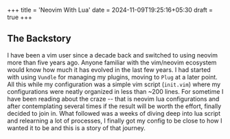 +++
title = 'Neovim With Lua'
date = 2024-11-09T19:25:16+05:30
draft = true
+++


## The Backstory

I have been a vim user since a decade back and switched to using neovim more than five years ago. Anyone familiar with the vim/neovim ecosystem would know how much it has evolved in the last few years. I had started with using `Vundle` for managing my plugins, moving to `Plug` at a later point. All this while my configuration was a simple vim script (`init.vim`) where my configurations were neatly organized in less than ~200 lines. For sometime I have been reading about the craze --  that is neovim lua configurations and after contemplating several times if the result will be worth the effort, finally decided to join in. What followed was a weeks of diving deep into lua script and relearning a lot of processes, I finally got my config to be close to how I wanted it to be and this is a story of that journey. 


